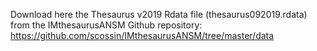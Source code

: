 Download here the Thesaurus v2019 Rdata file (thesaurus092019.rdata) from the IMthesaurusANSM Github repository: https://github.com/scossin/IMthesaurusANSM/tree/master/data
